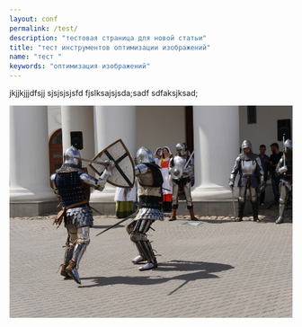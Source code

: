```yaml
---
layout: conf
permalink: /test/
description: "тестовая страница для новой статьи"
title: "тест инструментов оптимизации изображений"
name: "тест "
keywords: "оптимизация изображений"
---
```


<p> jkjjkjjjdfsjj sjsjsjsjsfd fjslksajsjsda;sadf sdfaksjksad; </p>
<img src="/images/test_original.jpg" width="720" alt="оригинал" />
